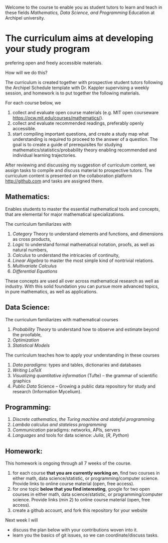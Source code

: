 Welcome to the course to enable you as student tutors to learn and teach in these fields  *Mathematics, Data Science, and Programming* Education at Archipel university.

# The curriculum aims at developing your study program
prefering open and freely accessible materials.

How will we do this?

The curriculum is created together with prospective student tutors following the Archipel Schedule template with Dr. Kappler supervising a weekly session, and homework is to put together the following materials.

For each course below, we

1.  collect and evaluate open course materials (e.g. MIT open courseware <https://ocw.mit.edu/courses/mathematics/>).
2.  collect and evaluate recommended readings, preferably openly accessible.
3.  start compiling important questions, and create a study map what understanding is required to proceed to the answer of a question.
    The goal is to create a guide of prerequisites for studying mathematics/statistics/probability theory enabling recommended and individual learning trajectories.

After reviewing and discussing my suggestion of curriculum content, we assign tasks to compile and discuss material to prospective tutors.
The curriculum content is presented on the collaboration platform <http://github.com> and tasks are assigned there.


## Mathematics:

Enables students to master the essential mathematical tools and concepts,
that are elemental for major mathematical specializations.

The curriculum familiarizes with

1.  *Category* Theory to understand elements and functions, and dimensions as cross products,
2.  *Logic* to understand formal mathematical notation, proofs, as well as natural numbers,
3.  *Calculus* to understand the intricacies of continuity,
4.  *Linear Algebra* to master the most simple kind of nontrivial relations.
5.  *Multivariate Calculus*
6.  *Differential Equations*

These concepts are used all over across mathematical research as well as industry.
With this solid foundation you can pursue more advanced topics,
in pure mathematics, as well as applications.


<a id="org56f77b1"></a>

## Data Science:

The curriculum familiarizes with mathematical courses

1.  *Probability Theory* to understand how to observe and estimate beyond the proofable,
2.  *Optimization*
3.  *Statistical Models*

The curriculum teaches how to apply your understanding in these courses

1.  *Data paradigms*: types and tables, dictionaries and databases
2.  *Writing LaTeX*
3.  *Visualizing quantitative information* (Tufte) &#x2013; the grammar of scientific graphics
4.  *Public Data* Science &#x2013; Growing a public data repository for study and research (Information Mycelium).


<a id="org89ac3bc"></a>

## Programming:

1.  *Discrete cathematics, the Turing machine and stateful programming*
2.  *Lambda calculus and stateless programming*
3.  *Communication* paradigms: networks, APIs, servers
4.  *Languages* and tools for data science:  *Julia*, (*R*, *Python*)



## Homework:
This homework is ongoing through all 7 weeks of the course.

1.  for each course **that you are currently working on**,
    find two courses in either math, data science/statistic, or programming/computer science.
    Provide links to online course material (open, free access).
2.  for one topic **below that you find interesting**,
    google for two open courses in either math, data science/statistic, or programming/computer science.
    Provide links (min 2) to online course material (open, free access).
3.  create a github account, and fork this repository for your website


Next week I will
-   discuss the plan below with your contributions woven into it.
-   learn you the basics of git issues, so we can coordinate/discuss tasks.
